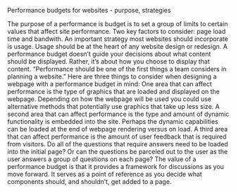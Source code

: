 Performance budgets for websites - purpose, strategies

The purpose of a performance is budget is to set a group of limits to certain values that affect site performance. Two key factors to consider: page load time and bandwith. An important strategy most websites should incorporate is usage. Usage should be at the heart of any website design or redesign.
A performance budget doesn’t guide your decisions about what content should be displayed. Rather, it’s about how you choose to display that content. “Performance should be one of the first things a team considers in planning a website.”
Here are three things to consider when designing a webpage with a performance budget in mind:
One area that can affect performance is the type of graphics that are loaded and displayed on the webpage. Depending on how the webpage will be used you could use alternative methods that potentially use graphics that take up less size.
A second area that can affect performance is the type and amount of dynamic functionality is embedded into the site. Perhaps the dynamic capabilities can be loaded at the end of webpage rendering versus on load.
A third area that can affect performance is the amount of user feedback that is required from visitors. Do all of the questions that require answers need to be loaded into the initial page? Or can the questions be parceled out to the user as the user answers a group of questions on each page?
The value of a performance budget is that it provides a framework for discussions as you move forward. It serves as a point of reference as you decide what components should, and shouldn’t, get added to a page.